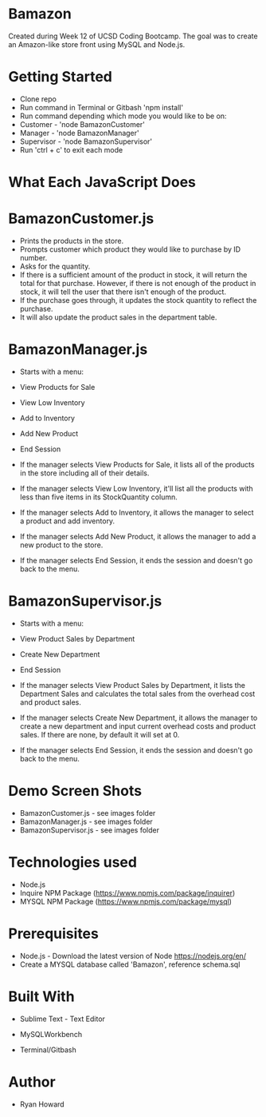 # Bamazon

Created during Week 12 of UCSD Coding Bootcamp. The goal was to create an Amazon-like store front using MySQL and Node.js.

# Getting Started
- Clone repo
- Run command in Terminal or Gitbash 'npm install'
- Run command depending which mode you would like to be on:
- Customer - 'node BamazonCustomer'
- Manager - 'node BamazonManager'
- Supervisor - 'node BamazonSupervisor'
- Run 'ctrl + c' to exit each mode

# What Each JavaScript Does


# BamazonCustomer.js
- Prints the products in the store.
- Prompts customer which product they would like to purchase by ID number.
- Asks for the quantity.
- If there is a sufficient amount of the product in stock, it will return the total for that purchase.
However, if there is not enough of the product in stock, it will tell the user that there isn't enough of the product.
- If the purchase goes through, it updates the stock quantity to reflect the purchase.
- It will also update the product sales in the department table.


# BamazonManager.js
- Starts with a menu:
- View Products for Sale
- View Low Inventory
- Add to Inventory
- Add New Product
- End Session

- If the manager selects View Products for Sale, it lists all of the products in the store including all of their details.
- If the manager selects View Low Inventory, it'll list all the products with less than five items in its StockQuantity column.
- If the manager selects Add to Inventory, it allows the manager to select a product and add inventory.
- If the manager selects Add New Product, it allows the manager to add a new product to the store.
- If the manager selects End Session, it ends the session and doesn't go back to the menu.

# BamazonSupervisor.js
- Starts with a menu:
- View Product Sales by Department
- Create New Department
- End Session

- If the manager selects View Product Sales by Department, it lists the Department Sales and calculates the total sales from the overhead cost and product sales.
- If the manager selects Create New Department, it allows the manager to create a new department and input current overhead costs and product sales. If there are none, by default it will set at 0.
- If the manager selects End Session, it ends the session and doesn't go back to the menu.

# Demo Screen Shots
- BamazonCustomer.js - see images folder
- BamazonManager.js - see images folder
- BamazonSupervisor.js - see images folder

# Technologies used
- Node.js
- Inquire NPM Package (https://www.npmjs.com/package/inquirer)                                                                           
- MYSQL NPM Package (https://www.npmjs.com/package/mysql)

# Prerequisites
- Node.js - Download the latest version of Node https://nodejs.org/en/
- Create a MYSQL database called 'Bamazon', reference schema.sql
 
# Built With
- Sublime Text - Text Editor

- MySQLWorkbench

- Terminal/Gitbash

# Author
- Ryan Howard
